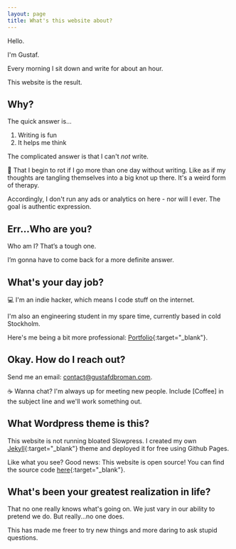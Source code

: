 ```yaml
---
layout: page
title: What's this website about?
---
```


Hello.

I'm Gustaf.

Every morning I sit down and write for about an hour.

This website is the result.

## Why?

The quick answer is...

1. Writing is fun
2. It helps me think

The complicated answer is that I can't _not_ write. 

🧠 That I begin to rot if I go more than one day without writing. Like as if my thoughts are tangling themselves into a big knot up there. It's a weird form of therapy.

Accordingly, I don't run any ads or analytics on here - nor will I ever. The goal is authentic expression.

## Err...Who are you?

Who am I? That’s a tough one.

I’m gonna have to come back for a more definite answer.

## What's your day job?

💻 I'm an indie hacker, which means I code stuff on the internet.

I'm also an engineering student in my spare time, currently based in cold Stockholm.

Here's me being a bit more professional: [Portfolio](https://gustafbroman.github.io){:target="_blank"}.

## Okay. How do I reach out?

Send me an email: [contact@gustafdbroman.com](mailto:contact@gustafdbroman.com).

☕️ Wanna chat? I'm always up for meeting new people. Include [Coffee] in the subject line and we'll work something out.

## What Wordpress theme is this?

This website is not running bloated Slowpress. I created my own [Jekyll](https://jekyllrb.com/){:target="_blank"} theme and deployed it for free using Github Pages.

Like what you see? Good news: This website is open source! You can find the source code [here](https://github.com/gustafbroman/broman.blog){:target="_blank"}.

## What's been your greatest realization in life?

That no one really knows what's going on. We just vary in our ability to pretend we do. But really...no one does.

This has made me freer to try new things and more daring to ask stupid questions.
